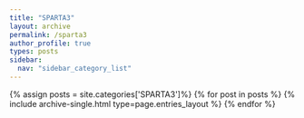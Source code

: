 ```yaml
---
title: "SPARTA3"
layout: archive
permalink: /sparta3
author_profile: true
types: posts
sidebar:
  nav: "sidebar_category_list"
---
```


{% assign posts = site.categories['SPARTA3']%}
{% for post in posts %}
  {% include archive-single.html type=page.entries_layout %}
{% endfor %}

